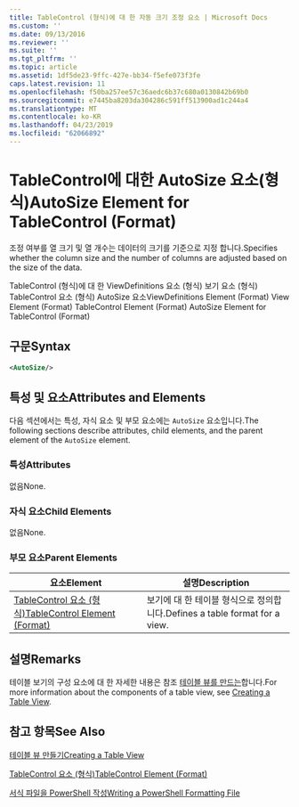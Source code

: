 ```yaml
---
title: TableControl (형식)에 대 한 자동 크기 조정 요소 | Microsoft Docs
ms.custom: ''
ms.date: 09/13/2016
ms.reviewer: ''
ms.suite: ''
ms.tgt_pltfrm: ''
ms.topic: article
ms.assetid: 1df5de23-9ffc-427e-bb34-f5efe073f3fe
caps.latest.revision: 11
ms.openlocfilehash: f50ba257ee57c36aedc6b37c680a0130842b69b0
ms.sourcegitcommit: e7445ba8203da304286c591ff513900ad1c244a4
ms.translationtype: MT
ms.contentlocale: ko-KR
ms.lasthandoff: 04/23/2019
ms.locfileid: "62066892"
---
```

# <a name="autosize-element-for-tablecontrol-format"></a><span data-ttu-id="b9039-102">TableControl에 대한 AutoSize 요소(형식)</span><span class="sxs-lookup"><span data-stu-id="b9039-102">AutoSize Element for TableControl (Format)</span></span>

<span data-ttu-id="b9039-103">조정 여부를 열 크기 및 열 개수는 데이터의 크기를 기준으로 지정 합니다.</span><span class="sxs-lookup"><span data-stu-id="b9039-103">Specifies whether the column size and the number of columns are adjusted based on the size of the data.</span></span>

<span data-ttu-id="b9039-104">TableControl (형식)에 대 한 ViewDefinitions 요소 (형식) 보기 요소 (형식) TableControl 요소 (형식) AutoSize 요소</span><span class="sxs-lookup"><span data-stu-id="b9039-104">ViewDefinitions Element (Format) View Element (Format) TableControl Element (Format) AutoSize Element for TableControl (Format)</span></span>

## <a name="syntax"></a><span data-ttu-id="b9039-105">구문</span><span class="sxs-lookup"><span data-stu-id="b9039-105">Syntax</span></span>

```xml
<AutoSize/>
```

## <a name="attributes-and-elements"></a><span data-ttu-id="b9039-106">특성 및 요소</span><span class="sxs-lookup"><span data-stu-id="b9039-106">Attributes and Elements</span></span>

<span data-ttu-id="b9039-107">다음 섹션에서는 특성, 자식 요소 및 부모 요소에는 `AutoSize` 요소입니다.</span><span class="sxs-lookup"><span data-stu-id="b9039-107">The following sections describe attributes, child elements, and the parent element of the `AutoSize` element.</span></span>

### <a name="attributes"></a><span data-ttu-id="b9039-108">특성</span><span class="sxs-lookup"><span data-stu-id="b9039-108">Attributes</span></span>

<span data-ttu-id="b9039-109">없음</span><span class="sxs-lookup"><span data-stu-id="b9039-109">None.</span></span>

### <a name="child-elements"></a><span data-ttu-id="b9039-110">자식 요소</span><span class="sxs-lookup"><span data-stu-id="b9039-110">Child Elements</span></span>

<span data-ttu-id="b9039-111">없음</span><span class="sxs-lookup"><span data-stu-id="b9039-111">None.</span></span>

### <a name="parent-elements"></a><span data-ttu-id="b9039-112">부모 요소</span><span class="sxs-lookup"><span data-stu-id="b9039-112">Parent Elements</span></span>

|<span data-ttu-id="b9039-113">요소</span><span class="sxs-lookup"><span data-stu-id="b9039-113">Element</span></span>|<span data-ttu-id="b9039-114">설명</span><span class="sxs-lookup"><span data-stu-id="b9039-114">Description</span></span>|
|-------------|-----------------|
|[<span data-ttu-id="b9039-115">TableControl 요소 (형식)</span><span class="sxs-lookup"><span data-stu-id="b9039-115">TableControl Element (Format)</span></span>](./tablecontrol-element-format.md)|<span data-ttu-id="b9039-116">보기에 대 한 테이블 형식으로 정의합니다.</span><span class="sxs-lookup"><span data-stu-id="b9039-116">Defines a table format for a view.</span></span>|

## <a name="remarks"></a><span data-ttu-id="b9039-117">설명</span><span class="sxs-lookup"><span data-stu-id="b9039-117">Remarks</span></span>

<span data-ttu-id="b9039-118">테이블 보기의 구성 요소에 대 한 자세한 내용은 참조 [테이블 뷰를 만드는](./creating-a-table-view.md)합니다.</span><span class="sxs-lookup"><span data-stu-id="b9039-118">For more information about the components of a table view, see [Creating a Table View](./creating-a-table-view.md).</span></span>

## <a name="see-also"></a><span data-ttu-id="b9039-119">참고 항목</span><span class="sxs-lookup"><span data-stu-id="b9039-119">See Also</span></span>

[<span data-ttu-id="b9039-120">테이블 뷰 만들기</span><span class="sxs-lookup"><span data-stu-id="b9039-120">Creating a Table View</span></span>](./creating-a-table-view.md)

[<span data-ttu-id="b9039-121">TableControl 요소 (형식)</span><span class="sxs-lookup"><span data-stu-id="b9039-121">TableControl Element (Format)</span></span>](./tablecontrol-element-format.md)

[<span data-ttu-id="b9039-122">서식 파일을 PowerShell 작성</span><span class="sxs-lookup"><span data-stu-id="b9039-122">Writing a PowerShell Formatting File</span></span>](./writing-a-powershell-formatting-file.md)
